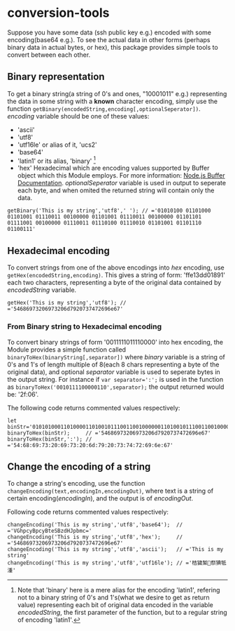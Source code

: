 # conversion-tools

Suppose you have some data (ssh public key e.g.) encoded with some encoding(base64 e.g.). To see the actual data in other forms (perhaps binary data in actual bytes, or hex), this package provides simple tools to convert between each other.

## Binary representation

To get a binary string(a string of 0's and ones, "10001011" e.g.) representing the data in some string with a **known** character encoding, simply use the function `getBinary(encodedString,encoding[,optionalSeperator])`. *encoding* variable should be one of these values:
 - 'ascii'
 - 'utf8'
 - 'utf16le' or alias of it, 'ucs2'
 - 'base64'
 - 'latin1' or its alias, 'binary' [^1]
 - 'hex' Hexadecimal
which are encoding values supported by Buffer object which this Module employs. For more information: [Node.js Buffer Documentation](http://nodejs.org/api/buffer.html#buffer_buffers_and_character_encodings). *optionalSeperator* variable is used in output to seperate each byte, and when omited the returned string will contain only the data.

```
getBinary('This is my string','utf8',' '); // ='01010100 01101000 01101001 01110011 00100000 01101001 01110011 00100000 01101101 01111001 00100000 01110011 01110100 01110010 01101001 01101110 01100111'
```

## Hexadecimal encoding

To convert strings from one of the above encodings into *hex* encoding, use `getHex(encodedString,encoding)`. This gives a string of form: 'ffe13dd01891' each two characters, representing a byte of the original data contained by *encodedString* variable.

```
getHex('This is my string','utf8'); // ='54686973206973206d7920737472696e67'
```

 ### From Binary string to Hexadecimal encoding
 
 To convert binary strings of form '0011111011110000' into hex encoding, the Module provides a simple function called `binaryToHex(binaryString[,separator])` where *binary* variable is a string of 0's and 1's of length multiple of 8(each 8 chars representing a byte of the original data), and optional *separator* variable is used to seperate bytes in the output string. For instance if `var separator=':';` is used in the function as `binaryToHex('0010111100000110',separator);` the output returned would be: '2f:06'.
 
 The following code returns commented values respectively:

 ```
 let binStr='0101010001101000011010010111001100100000011010010111001100100000011011010111100100100000011100110111010001110010011010010110111001100111';
 binaryToHex(binStr);     // ='54686973206973206d7920737472696e67'
 binaryToHex(binStr,':'); // ='54:68:69:73:20:69:73:20:6d:79:20:73:74:72:69:6e:67'
 ```

## Change the encoding of a string

To change a string's encoding, use the function `changeEncoding(text,encodingIn,encodingOut)`, where text is a string of certain encoding(*encodingIn*), and the output is of *encodingOut*.

Following code returns commented values respectively:

```
changeEncoding('This is my string','utf8','base64');  // ='VGhpcyBpcyBteSBzdHJpbmc='
changeEncoding('This is my string','utf8','hex');     // ='54686973206973206d7920737472696e67'
changeEncoding('This is my string','utf8','ascii');   // ='This is my string'
changeEncoding('This is my string','utf8','utf16le'); // ='桔獩椠⁳祭猠牴湩'
```

[^1]: Note that 'binary' here is a mere alias for the encoding 'latin1', refering not to a binary string of 0's and 1's(what we desire to get as return value) representing each bit of original data encoded in the variable *encodedString*, the first parameter of the function, but to a regular string of encoding 'latin1'.